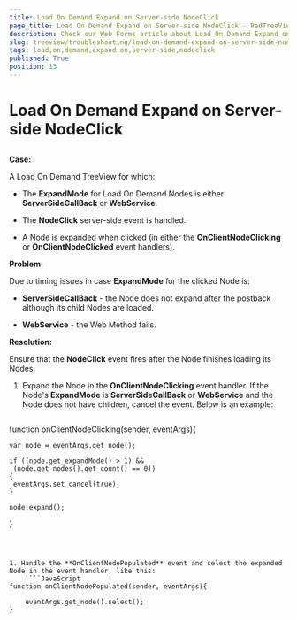 ```yaml
---
title: Load On Demand Expand on Server-side NodeClick
page_title: Load On Demand Expand on Server-side NodeClick - RadTreeView
description: Check our Web Forms article about Load On Demand Expand on Server-side NodeClick.
slug: treeview/troubleshooting/load-on-demand-expand-on-server-side-nodeclick
tags: load,on,demand,expand,on,server-side,nodeclick
published: True
position: 13
---
```


# Load On Demand Expand on Server-side NodeClick



## 

**Case:**

A Load On Demand TreeView for which:

* The **ExpandMode** for Load On Demand Nodes is either **ServerSideCallBack** or **WebService**.

* The **NodeClick** server-side event is handled.

* A Node is expanded when clicked (in either the **OnClientNodeClicking** or **OnClientNodeClicked** event handlers).

**Problem:**

Due to timing issues in case **ExpandMode** for the clicked Node is:

* **ServerSideCallBack** - the Node does not expand after the postback although its child Nodes are loaded.

* **WebService** - the Web Method fails.

**Resolution:**

Ensure that the **NodeClick** event fires after the Node finishes loading its Nodes:

1. Expand the Node in the **OnClientNodeClicking** event handler. If the Node's **ExpandMode** is **ServerSideCallBack** or **WebService** and the Node does not have children, cancel the event. Below is an example:
	````JavaScript
function onClientNodeClicking(sender, eventArgs){

    var node = eventArgs.get_node();

    if ((node.get_expandMode() > 1) &&
     (node.get_nodes().get_count() == 0))
    {
     eventArgs.set_cancel(true);
    }

    node.expand();
}
````



1. Handle the **OnClientNodePopulated** event and select the expanded Node in the event handler, like this:
	````JavaScript
function onClientNodePopulated(sender, eventArgs){ 

    eventArgs.get_node().select();
}
````




